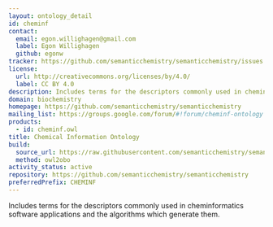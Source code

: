 ```yaml
---
layout: ontology_detail
id: cheminf
contact:
  email: egon.willighagen@gmail.com
  label: Egon Willighagen
  github: egonw
tracker: https://github.com/semanticchemistry/semanticchemistry/issues
license:
  url: http://creativecommons.org/licenses/by/4.0/
  label: CC BY 4.0
description: Includes terms for the descriptors commonly used in cheminformatics software applications and the algorithms which generate them.
domain: biochemistry
homepage: https://github.com/semanticchemistry/semanticchemistry
mailing_list: https://groups.google.com/forum/#!forum/cheminf-ontology
products:
  - id: cheminf.owl
title: Chemical Information Ontology
build:
  source_url: https://raw.githubusercontent.com/semanticchemistry/semanticchemistry/master/ontology/cheminf.owl
  method: owl2obo
activity_status: active
repository: https://github.com/semanticchemistry/semanticchemistry
preferredPrefix: CHEMINF
---
```


Includes terms for the descriptors commonly used in cheminformatics software applications and the algorithms which generate them.
